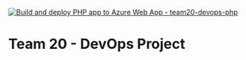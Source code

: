 [![Build and deploy PHP app to Azure Web App - team20-devops-php](https://github.com/VanessaWYX/team20-devops-project/actions/workflows/main_team20-devops-php.yml/badge.svg)](https://github.com/VanessaWYX/team20-devops-project/actions/workflows/main_team20-devops-php.yml)

# Team 20 - DevOps Project 

